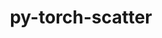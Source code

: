 ---
title: "py-torch-scatter"
layout: cache
categories: [package, develop]
meta: {"versions": ["2.1.2"], "compilers": ["apple-clang@=15.0.0", "gcc@=11.4.0"], "oss": ["ubuntu22.04", "ventura"], "platforms": ["darwin", "linux"], "targets": ["aarch64", "x86_64_v3"], "stacks": ["ml-darwin-aarch64-mps", "ml-linux-x86_64-cpu", "ml-linux-x86_64-cuda", "root"], "num_specs": 44, "num_specs_by_stack": {"ml-darwin-aarch64-mps": 11, "root": 44, "ml-linux-x86_64-cuda": 17, "ml-linux-x86_64-cpu": 16}}
spec_details: [{"hash": "oc5z7jnproxavcxbrko5ftulp3mc775y", "compiler": "apple-clang@=15.0.0", "versions": ["2.1.2"], "os": "ventura", "platform": "darwin", "target": "aarch64", "variants": ["build_system=python_pip"], "stacks": ["ml-darwin-aarch64-mps", "root"], "size": "-", "tarball": "https://binaries.spack.io/develop/build_cache/darwin-ventura-aarch64/apple-clang-15.0.0/py-torch-scatter-2.1.2/darwin-ventura-aarch64-apple-clang-15.0.0-py-torch-scatter-2.1.2-oc5z7jnproxavcxbrko5ftulp3mc775y.spack"}, {"hash": "lexdeubq4qvqnzfriv47lpixpe4xwkjm", "compiler": "apple-clang@=15.0.0", "versions": ["2.1.2"], "os": "ventura", "platform": "darwin", "target": "aarch64", "variants": ["build_system=python_pip"], "stacks": ["ml-darwin-aarch64-mps", "root"], "size": "-", "tarball": "https://binaries.spack.io/develop/build_cache/darwin-ventura-aarch64/apple-clang-15.0.0/py-torch-scatter-2.1.2/darwin-ventura-aarch64-apple-clang-15.0.0-py-torch-scatter-2.1.2-lexdeubq4qvqnzfriv47lpixpe4xwkjm.spack"}, {"hash": "neddlwofdcwkx3zbttnwvpmmgtsfhc7p", "compiler": "apple-clang@=15.0.0", "versions": ["2.1.2"], "os": "ventura", "platform": "darwin", "target": "aarch64", "variants": ["build_system=python_pip"], "stacks": ["ml-darwin-aarch64-mps", "root"], "size": "-", "tarball": "https://binaries.spack.io/develop/build_cache/darwin-ventura-aarch64/apple-clang-15.0.0/py-torch-scatter-2.1.2/darwin-ventura-aarch64-apple-clang-15.0.0-py-torch-scatter-2.1.2-neddlwofdcwkx3zbttnwvpmmgtsfhc7p.spack"}, {"hash": "lqa4myiqajiq6c5ghwy2pagk5ahcc3xb", "compiler": "apple-clang@=15.0.0", "versions": ["2.1.2"], "os": "ventura", "platform": "darwin", "target": "aarch64", "variants": ["build_system=python_pip"], "stacks": ["ml-darwin-aarch64-mps", "root"], "size": "-", "tarball": "https://binaries.spack.io/develop/build_cache/darwin-ventura-aarch64/apple-clang-15.0.0/py-torch-scatter-2.1.2/darwin-ventura-aarch64-apple-clang-15.0.0-py-torch-scatter-2.1.2-lqa4myiqajiq6c5ghwy2pagk5ahcc3xb.spack"}, {"hash": "4sfgvj3oihiwxycrbpic5b6bmixls6zv", "compiler": "apple-clang@=15.0.0", "versions": ["2.1.2"], "os": "ventura", "platform": "darwin", "target": "aarch64", "variants": ["build_system=python_pip"], "stacks": ["ml-darwin-aarch64-mps", "root"], "size": "-", "tarball": "https://binaries.spack.io/develop/build_cache/darwin-ventura-aarch64/apple-clang-15.0.0/py-torch-scatter-2.1.2/darwin-ventura-aarch64-apple-clang-15.0.0-py-torch-scatter-2.1.2-4sfgvj3oihiwxycrbpic5b6bmixls6zv.spack"}, {"hash": "kzz25ze33agglzdbwe2eocsgllxlp5yh", "compiler": "apple-clang@=15.0.0", "versions": ["2.1.2"], "os": "ventura", "platform": "darwin", "target": "aarch64", "variants": ["build_system=python_pip"], "stacks": ["ml-darwin-aarch64-mps", "root"], "size": "-", "tarball": "https://binaries.spack.io/develop/build_cache/darwin-ventura-aarch64/apple-clang-15.0.0/py-torch-scatter-2.1.2/darwin-ventura-aarch64-apple-clang-15.0.0-py-torch-scatter-2.1.2-kzz25ze33agglzdbwe2eocsgllxlp5yh.spack"}, {"hash": "2et7t4ehgu46uoejipg73fpfd5csrpmk", "compiler": "apple-clang@=15.0.0", "versions": ["2.1.2"], "os": "ventura", "platform": "darwin", "target": "aarch64", "variants": ["build_system=python_pip"], "stacks": ["ml-darwin-aarch64-mps", "root"], "size": "-", "tarball": "https://binaries.spack.io/develop/build_cache/darwin-ventura-aarch64/apple-clang-15.0.0/py-torch-scatter-2.1.2/darwin-ventura-aarch64-apple-clang-15.0.0-py-torch-scatter-2.1.2-2et7t4ehgu46uoejipg73fpfd5csrpmk.spack"}, {"hash": "jt6odf7vzepb6uw2b4bjgwce7pqitu2a", "compiler": "apple-clang@=15.0.0", "versions": ["2.1.2"], "os": "ventura", "platform": "darwin", "target": "aarch64", "variants": ["build_system=python_pip"], "stacks": ["ml-darwin-aarch64-mps", "root"], "size": "-", "tarball": "https://binaries.spack.io/develop/build_cache/darwin-ventura-aarch64/apple-clang-15.0.0/py-torch-scatter-2.1.2/darwin-ventura-aarch64-apple-clang-15.0.0-py-torch-scatter-2.1.2-jt6odf7vzepb6uw2b4bjgwce7pqitu2a.spack"}, {"hash": "btc7fhm4mppjd3nfiyjeqcsh4anjnhs2", "compiler": "apple-clang@=15.0.0", "versions": ["2.1.2"], "os": "ventura", "platform": "darwin", "target": "aarch64", "variants": ["build_system=python_pip"], "stacks": ["ml-darwin-aarch64-mps", "root"], "size": "-", "tarball": "https://binaries.spack.io/develop/build_cache/darwin-ventura-aarch64/apple-clang-15.0.0/py-torch-scatter-2.1.2/darwin-ventura-aarch64-apple-clang-15.0.0-py-torch-scatter-2.1.2-btc7fhm4mppjd3nfiyjeqcsh4anjnhs2.spack"}, {"hash": "53zd6imyhkg5yplrseqqvnydui5qtf2m", "compiler": "apple-clang@=15.0.0", "versions": ["2.1.2"], "os": "ventura", "platform": "darwin", "target": "aarch64", "variants": ["build_system=python_pip"], "stacks": ["ml-darwin-aarch64-mps", "root"], "size": "-", "tarball": "https://binaries.spack.io/develop/build_cache/darwin-ventura-aarch64/apple-clang-15.0.0/py-torch-scatter-2.1.2/darwin-ventura-aarch64-apple-clang-15.0.0-py-torch-scatter-2.1.2-53zd6imyhkg5yplrseqqvnydui5qtf2m.spack"}, {"hash": "63ekzmjkjzv55p2mvuccapggn36lhzym", "compiler": "apple-clang@=15.0.0", "versions": ["2.1.2"], "os": "ventura", "platform": "darwin", "target": "aarch64", "variants": ["build_system=python_pip"], "stacks": ["ml-darwin-aarch64-mps", "root"], "size": "-", "tarball": "https://binaries.spack.io/develop/build_cache/darwin-ventura-aarch64/apple-clang-15.0.0/py-torch-scatter-2.1.2/darwin-ventura-aarch64-apple-clang-15.0.0-py-torch-scatter-2.1.2-63ekzmjkjzv55p2mvuccapggn36lhzym.spack"}, {"hash": "vsgi37hpe6qnikscegcytuvivxfradup", "compiler": "gcc@=11.4.0", "versions": ["2.1.2"], "os": "ubuntu22.04", "platform": "linux", "target": "x86_64_v3", "variants": ["build_system=python_pip"], "stacks": ["ml-linux-x86_64-cuda", "root"], "size": "-", "tarball": "https://binaries.spack.io/develop/build_cache/linux-ubuntu22.04-x86_64_v3/gcc-11.4.0/py-torch-scatter-2.1.2/linux-ubuntu22.04-x86_64_v3-gcc-11.4.0-py-torch-scatter-2.1.2-vsgi37hpe6qnikscegcytuvivxfradup.spack"}, {"hash": "6fdsny7ijidhrch6ocjuauh65gne6pma", "compiler": "gcc@=11.4.0", "versions": ["2.1.2"], "os": "ubuntu22.04", "platform": "linux", "target": "x86_64_v3", "variants": ["build_system=python_pip"], "stacks": ["ml-linux-x86_64-cuda", "root"], "size": "-", "tarball": "https://binaries.spack.io/develop/build_cache/linux-ubuntu22.04-x86_64_v3/gcc-11.4.0/py-torch-scatter-2.1.2/linux-ubuntu22.04-x86_64_v3-gcc-11.4.0-py-torch-scatter-2.1.2-6fdsny7ijidhrch6ocjuauh65gne6pma.spack"}, {"hash": "7xfeyed5wfykrscan54jnc32zlykz3y2", "compiler": "gcc@=11.4.0", "versions": ["2.1.2"], "os": "ubuntu22.04", "platform": "linux", "target": "x86_64_v3", "variants": ["build_system=python_pip"], "stacks": ["root", "ml-linux-x86_64-cpu"], "size": "-", "tarball": "https://binaries.spack.io/develop/build_cache/linux-ubuntu22.04-x86_64_v3/gcc-11.4.0/py-torch-scatter-2.1.2/linux-ubuntu22.04-x86_64_v3-gcc-11.4.0-py-torch-scatter-2.1.2-7xfeyed5wfykrscan54jnc32zlykz3y2.spack"}, {"hash": "e3xtf5h4bopx54xuugv6kghonoylypnl", "compiler": "gcc@=11.4.0", "versions": ["2.1.2"], "os": "ubuntu22.04", "platform": "linux", "target": "x86_64_v3", "variants": ["build_system=python_pip"], "stacks": ["ml-linux-x86_64-cuda", "root"], "size": "-", "tarball": "https://binaries.spack.io/develop/build_cache/linux-ubuntu22.04-x86_64_v3/gcc-11.4.0/py-torch-scatter-2.1.2/linux-ubuntu22.04-x86_64_v3-gcc-11.4.0-py-torch-scatter-2.1.2-e3xtf5h4bopx54xuugv6kghonoylypnl.spack"}, {"hash": "i7vwsgpfq6yxizyh2skapf74acjdba3b", "compiler": "gcc@=11.4.0", "versions": ["2.1.2"], "os": "ubuntu22.04", "platform": "linux", "target": "x86_64_v3", "variants": ["build_system=python_pip"], "stacks": ["ml-linux-x86_64-cuda", "root"], "size": "-", "tarball": "https://binaries.spack.io/develop/build_cache/linux-ubuntu22.04-x86_64_v3/gcc-11.4.0/py-torch-scatter-2.1.2/linux-ubuntu22.04-x86_64_v3-gcc-11.4.0-py-torch-scatter-2.1.2-i7vwsgpfq6yxizyh2skapf74acjdba3b.spack"}, {"hash": "n2ucauq7nwfed3qe4rd4m6zknndt4d53", "compiler": "gcc@=11.4.0", "versions": ["2.1.2"], "os": "ubuntu22.04", "platform": "linux", "target": "x86_64_v3", "variants": ["build_system=python_pip"], "stacks": ["ml-linux-x86_64-cuda", "root"], "size": "-", "tarball": "https://binaries.spack.io/develop/build_cache/linux-ubuntu22.04-x86_64_v3/gcc-11.4.0/py-torch-scatter-2.1.2/linux-ubuntu22.04-x86_64_v3-gcc-11.4.0-py-torch-scatter-2.1.2-n2ucauq7nwfed3qe4rd4m6zknndt4d53.spack"}, {"hash": "gwwunvcvv7aajiclp5zxwqsr4ag3ptl2", "compiler": "gcc@=11.4.0", "versions": ["2.1.2"], "os": "ubuntu22.04", "platform": "linux", "target": "x86_64_v3", "variants": ["build_system=python_pip"], "stacks": ["ml-linux-x86_64-cuda", "root"], "size": "-", "tarball": "https://binaries.spack.io/develop/build_cache/linux-ubuntu22.04-x86_64_v3/gcc-11.4.0/py-torch-scatter-2.1.2/linux-ubuntu22.04-x86_64_v3-gcc-11.4.0-py-torch-scatter-2.1.2-gwwunvcvv7aajiclp5zxwqsr4ag3ptl2.spack"}, {"hash": "5ajx2k5d2kspjybvfd2weafibrbot2d3", "compiler": "gcc@=11.4.0", "versions": ["2.1.2"], "os": "ubuntu22.04", "platform": "linux", "target": "x86_64_v3", "variants": ["build_system=python_pip"], "stacks": ["root", "ml-linux-x86_64-cpu"], "size": "-", "tarball": "https://binaries.spack.io/develop/build_cache/linux-ubuntu22.04-x86_64_v3/gcc-11.4.0/py-torch-scatter-2.1.2/linux-ubuntu22.04-x86_64_v3-gcc-11.4.0-py-torch-scatter-2.1.2-5ajx2k5d2kspjybvfd2weafibrbot2d3.spack"}, {"hash": "kv7oqfaegabm2554hqq7is7dgfi2yyrv", "compiler": "gcc@=11.4.0", "versions": ["2.1.2"], "os": "ubuntu22.04", "platform": "linux", "target": "x86_64_v3", "variants": ["build_system=python_pip"], "stacks": ["root", "ml-linux-x86_64-cpu"], "size": "-", "tarball": "https://binaries.spack.io/develop/build_cache/linux-ubuntu22.04-x86_64_v3/gcc-11.4.0/py-torch-scatter-2.1.2/linux-ubuntu22.04-x86_64_v3-gcc-11.4.0-py-torch-scatter-2.1.2-kv7oqfaegabm2554hqq7is7dgfi2yyrv.spack"}, {"hash": "3botj5hrw7r5wy6jiketyxzamfo3k3cv", "compiler": "gcc@=11.4.0", "versions": ["2.1.2"], "os": "ubuntu22.04", "platform": "linux", "target": "x86_64_v3", "variants": ["build_system=python_pip"], "stacks": ["root", "ml-linux-x86_64-cpu"], "size": "-", "tarball": "https://binaries.spack.io/develop/build_cache/linux-ubuntu22.04-x86_64_v3/gcc-11.4.0/py-torch-scatter-2.1.2/linux-ubuntu22.04-x86_64_v3-gcc-11.4.0-py-torch-scatter-2.1.2-3botj5hrw7r5wy6jiketyxzamfo3k3cv.spack"}, {"hash": "nnob7dmdajdkl64zb7ohdrq4fldhop4a", "compiler": "gcc@=11.4.0", "versions": ["2.1.2"], "os": "ubuntu22.04", "platform": "linux", "target": "x86_64_v3", "variants": ["build_system=python_pip"], "stacks": ["ml-linux-x86_64-cuda", "root"], "size": "-", "tarball": "https://binaries.spack.io/develop/build_cache/linux-ubuntu22.04-x86_64_v3/gcc-11.4.0/py-torch-scatter-2.1.2/linux-ubuntu22.04-x86_64_v3-gcc-11.4.0-py-torch-scatter-2.1.2-nnob7dmdajdkl64zb7ohdrq4fldhop4a.spack"}, {"hash": "3raiaqhiknd5dv3yekxjtbavihecdeg4", "compiler": "gcc@=11.4.0", "versions": ["2.1.2"], "os": "ubuntu22.04", "platform": "linux", "target": "x86_64_v3", "variants": ["build_system=python_pip"], "stacks": ["root", "ml-linux-x86_64-cpu"], "size": "-", "tarball": "https://binaries.spack.io/develop/build_cache/linux-ubuntu22.04-x86_64_v3/gcc-11.4.0/py-torch-scatter-2.1.2/linux-ubuntu22.04-x86_64_v3-gcc-11.4.0-py-torch-scatter-2.1.2-3raiaqhiknd5dv3yekxjtbavihecdeg4.spack"}, {"hash": "jsdjvew46jlo7z2x3xsj2aoyzbdj3ic6", "compiler": "gcc@=11.4.0", "versions": ["2.1.2"], "os": "ubuntu22.04", "platform": "linux", "target": "x86_64_v3", "variants": ["build_system=python_pip"], "stacks": ["ml-linux-x86_64-cuda", "root"], "size": "-", "tarball": "https://binaries.spack.io/develop/build_cache/linux-ubuntu22.04-x86_64_v3/gcc-11.4.0/py-torch-scatter-2.1.2/linux-ubuntu22.04-x86_64_v3-gcc-11.4.0-py-torch-scatter-2.1.2-jsdjvew46jlo7z2x3xsj2aoyzbdj3ic6.spack"}, {"hash": "ovsz4x6yzakenaipcopgyakonk27qc7r", "compiler": "gcc@=11.4.0", "versions": ["2.1.2"], "os": "ubuntu22.04", "platform": "linux", "target": "x86_64_v3", "variants": ["build_system=python_pip"], "stacks": ["ml-linux-x86_64-cuda", "root"], "size": "-", "tarball": "https://binaries.spack.io/develop/build_cache/linux-ubuntu22.04-x86_64_v3/gcc-11.4.0/py-torch-scatter-2.1.2/linux-ubuntu22.04-x86_64_v3-gcc-11.4.0-py-torch-scatter-2.1.2-ovsz4x6yzakenaipcopgyakonk27qc7r.spack"}, {"hash": "4hcbpi57bawz7qy5j6ucerg3r4tr6px6", "compiler": "gcc@=11.4.0", "versions": ["2.1.2"], "os": "ubuntu22.04", "platform": "linux", "target": "x86_64_v3", "variants": ["build_system=python_pip"], "stacks": ["root", "ml-linux-x86_64-cpu"], "size": "-", "tarball": "https://binaries.spack.io/develop/build_cache/linux-ubuntu22.04-x86_64_v3/gcc-11.4.0/py-torch-scatter-2.1.2/linux-ubuntu22.04-x86_64_v3-gcc-11.4.0-py-torch-scatter-2.1.2-4hcbpi57bawz7qy5j6ucerg3r4tr6px6.spack"}, {"hash": "oygo5jerdq66v2a5ebbtgyuxezdr4s5g", "compiler": "gcc@=11.4.0", "versions": ["2.1.2"], "os": "ubuntu22.04", "platform": "linux", "target": "x86_64_v3", "variants": ["build_system=python_pip"], "stacks": ["ml-linux-x86_64-cuda", "root"], "size": "-", "tarball": "https://binaries.spack.io/develop/build_cache/linux-ubuntu22.04-x86_64_v3/gcc-11.4.0/py-torch-scatter-2.1.2/linux-ubuntu22.04-x86_64_v3-gcc-11.4.0-py-torch-scatter-2.1.2-oygo5jerdq66v2a5ebbtgyuxezdr4s5g.spack"}, {"hash": "5u7ohvgdcbnpulxswqwd76pv3vnx34sq", "compiler": "gcc@=11.4.0", "versions": ["2.1.2"], "os": "ubuntu22.04", "platform": "linux", "target": "x86_64_v3", "variants": ["build_system=python_pip"], "stacks": ["root", "ml-linux-x86_64-cpu"], "size": "-", "tarball": "https://binaries.spack.io/develop/build_cache/linux-ubuntu22.04-x86_64_v3/gcc-11.4.0/py-torch-scatter-2.1.2/linux-ubuntu22.04-x86_64_v3-gcc-11.4.0-py-torch-scatter-2.1.2-5u7ohvgdcbnpulxswqwd76pv3vnx34sq.spack"}, {"hash": "ifca2orc6gxvn7m64p4ogu6bj73bfu7a", "compiler": "gcc@=11.4.0", "versions": ["2.1.2"], "os": "ubuntu22.04", "platform": "linux", "target": "x86_64_v3", "variants": ["build_system=python_pip"], "stacks": ["ml-linux-x86_64-cuda", "root"], "size": "-", "tarball": "https://binaries.spack.io/develop/build_cache/linux-ubuntu22.04-x86_64_v3/gcc-11.4.0/py-torch-scatter-2.1.2/linux-ubuntu22.04-x86_64_v3-gcc-11.4.0-py-torch-scatter-2.1.2-ifca2orc6gxvn7m64p4ogu6bj73bfu7a.spack"}, {"hash": "737qkxtt3bnhqnd7rvv6fgklob7xcfdr", "compiler": "gcc@=11.4.0", "versions": ["2.1.2"], "os": "ubuntu22.04", "platform": "linux", "target": "x86_64_v3", "variants": ["build_system=python_pip"], "stacks": ["root", "ml-linux-x86_64-cpu"], "size": "-", "tarball": "https://binaries.spack.io/develop/build_cache/linux-ubuntu22.04-x86_64_v3/gcc-11.4.0/py-torch-scatter-2.1.2/linux-ubuntu22.04-x86_64_v3-gcc-11.4.0-py-torch-scatter-2.1.2-737qkxtt3bnhqnd7rvv6fgklob7xcfdr.spack"}, {"hash": "jaxlecn4s3jh6hpilr7pfc4s4z7maawr", "compiler": "gcc@=11.4.0", "versions": ["2.1.2"], "os": "ubuntu22.04", "platform": "linux", "target": "x86_64_v3", "variants": ["build_system=python_pip"], "stacks": ["root", "ml-linux-x86_64-cpu"], "size": "-", "tarball": "https://binaries.spack.io/develop/build_cache/linux-ubuntu22.04-x86_64_v3/gcc-11.4.0/py-torch-scatter-2.1.2/linux-ubuntu22.04-x86_64_v3-gcc-11.4.0-py-torch-scatter-2.1.2-jaxlecn4s3jh6hpilr7pfc4s4z7maawr.spack"}, {"hash": "4x7vnzgqwsoanxhmkmjej3yv53hd6zv4", "compiler": "gcc@=11.4.0", "versions": ["2.1.2"], "os": "ubuntu22.04", "platform": "linux", "target": "x86_64_v3", "variants": ["build_system=python_pip"], "stacks": ["ml-linux-x86_64-cuda", "root"], "size": "-", "tarball": "https://binaries.spack.io/develop/build_cache/linux-ubuntu22.04-x86_64_v3/gcc-11.4.0/py-torch-scatter-2.1.2/linux-ubuntu22.04-x86_64_v3-gcc-11.4.0-py-torch-scatter-2.1.2-4x7vnzgqwsoanxhmkmjej3yv53hd6zv4.spack"}, {"hash": "nkkgfsoi4r3rvg3pch3figi2pyrbnwuc", "compiler": "gcc@=11.4.0", "versions": ["2.1.2"], "os": "ubuntu22.04", "platform": "linux", "target": "x86_64_v3", "variants": ["build_system=python_pip"], "stacks": ["ml-linux-x86_64-cuda", "root"], "size": "-", "tarball": "https://binaries.spack.io/develop/build_cache/linux-ubuntu22.04-x86_64_v3/gcc-11.4.0/py-torch-scatter-2.1.2/linux-ubuntu22.04-x86_64_v3-gcc-11.4.0-py-torch-scatter-2.1.2-nkkgfsoi4r3rvg3pch3figi2pyrbnwuc.spack"}, {"hash": "bvpvef3wy6rbolau6kz2qu4u63qknhd2", "compiler": "gcc@=11.4.0", "versions": ["2.1.2"], "os": "ubuntu22.04", "platform": "linux", "target": "x86_64_v3", "variants": ["build_system=python_pip"], "stacks": ["root", "ml-linux-x86_64-cpu"], "size": "-", "tarball": "https://binaries.spack.io/develop/build_cache/linux-ubuntu22.04-x86_64_v3/gcc-11.4.0/py-torch-scatter-2.1.2/linux-ubuntu22.04-x86_64_v3-gcc-11.4.0-py-torch-scatter-2.1.2-bvpvef3wy6rbolau6kz2qu4u63qknhd2.spack"}, {"hash": "u6rrl5b5vy3q5ejxrbutdd6hmkdshye4", "compiler": "gcc@=11.4.0", "versions": ["2.1.2"], "os": "ubuntu22.04", "platform": "linux", "target": "x86_64_v3", "variants": ["build_system=python_pip"], "stacks": ["root", "ml-linux-x86_64-cpu"], "size": "-", "tarball": "https://binaries.spack.io/develop/build_cache/linux-ubuntu22.04-x86_64_v3/gcc-11.4.0/py-torch-scatter-2.1.2/linux-ubuntu22.04-x86_64_v3-gcc-11.4.0-py-torch-scatter-2.1.2-u6rrl5b5vy3q5ejxrbutdd6hmkdshye4.spack"}, {"hash": "tyws5cfzpyizcr2xcjqys6ls7oi3wkic", "compiler": "gcc@=11.4.0", "versions": ["2.1.2"], "os": "ubuntu22.04", "platform": "linux", "target": "x86_64_v3", "variants": ["build_system=python_pip"], "stacks": ["root", "ml-linux-x86_64-cpu"], "size": "-", "tarball": "https://binaries.spack.io/develop/build_cache/linux-ubuntu22.04-x86_64_v3/gcc-11.4.0/py-torch-scatter-2.1.2/linux-ubuntu22.04-x86_64_v3-gcc-11.4.0-py-torch-scatter-2.1.2-tyws5cfzpyizcr2xcjqys6ls7oi3wkic.spack"}, {"hash": "v5nh574dfg2gthyflievtfdx7uzxzajh", "compiler": "gcc@=11.4.0", "versions": ["2.1.2"], "os": "ubuntu22.04", "platform": "linux", "target": "x86_64_v3", "variants": ["build_system=python_pip"], "stacks": ["ml-linux-x86_64-cuda", "root"], "size": "-", "tarball": "https://binaries.spack.io/develop/build_cache/linux-ubuntu22.04-x86_64_v3/gcc-11.4.0/py-torch-scatter-2.1.2/linux-ubuntu22.04-x86_64_v3-gcc-11.4.0-py-torch-scatter-2.1.2-v5nh574dfg2gthyflievtfdx7uzxzajh.spack"}, {"hash": "vqwssqwho3uj2szf7odzzlfotypivp64", "compiler": "gcc@=11.4.0", "versions": ["2.1.2"], "os": "ubuntu22.04", "platform": "linux", "target": "x86_64_v3", "variants": ["build_system=python_pip"], "stacks": ["root", "ml-linux-x86_64-cpu"], "size": "-", "tarball": "https://binaries.spack.io/develop/build_cache/linux-ubuntu22.04-x86_64_v3/gcc-11.4.0/py-torch-scatter-2.1.2/linux-ubuntu22.04-x86_64_v3-gcc-11.4.0-py-torch-scatter-2.1.2-vqwssqwho3uj2szf7odzzlfotypivp64.spack"}, {"hash": "wkcntotv6m7jqmw6pg2q463idax6df65", "compiler": "gcc@=11.4.0", "versions": ["2.1.2"], "os": "ubuntu22.04", "platform": "linux", "target": "x86_64_v3", "variants": ["build_system=python_pip"], "stacks": ["root", "ml-linux-x86_64-cpu"], "size": "-", "tarball": "https://binaries.spack.io/develop/build_cache/linux-ubuntu22.04-x86_64_v3/gcc-11.4.0/py-torch-scatter-2.1.2/linux-ubuntu22.04-x86_64_v3-gcc-11.4.0-py-torch-scatter-2.1.2-wkcntotv6m7jqmw6pg2q463idax6df65.spack"}, {"hash": "rqgsv3zcmvdeoqz5mxa7hjiqenfvpvhb", "compiler": "gcc@=11.4.0", "versions": ["2.1.2"], "os": "ubuntu22.04", "platform": "linux", "target": "x86_64_v3", "variants": ["build_system=python_pip"], "stacks": ["ml-linux-x86_64-cuda", "root"], "size": "-", "tarball": "https://binaries.spack.io/develop/build_cache/linux-ubuntu22.04-x86_64_v3/gcc-11.4.0/py-torch-scatter-2.1.2/linux-ubuntu22.04-x86_64_v3-gcc-11.4.0-py-torch-scatter-2.1.2-rqgsv3zcmvdeoqz5mxa7hjiqenfvpvhb.spack"}, {"hash": "wt733tupgujfurvw7y7ybybpb3tzl6q6", "compiler": "gcc@=11.4.0", "versions": ["2.1.2"], "os": "ubuntu22.04", "platform": "linux", "target": "x86_64_v3", "variants": ["build_system=python_pip"], "stacks": ["root", "ml-linux-x86_64-cpu"], "size": "-", "tarball": "https://binaries.spack.io/develop/build_cache/linux-ubuntu22.04-x86_64_v3/gcc-11.4.0/py-torch-scatter-2.1.2/linux-ubuntu22.04-x86_64_v3-gcc-11.4.0-py-torch-scatter-2.1.2-wt733tupgujfurvw7y7ybybpb3tzl6q6.spack"}, {"hash": "wkwsm6ugx77i2dfeqsmvsn46sd4ut4iz", "compiler": "gcc@=11.4.0", "versions": ["2.1.2"], "os": "ubuntu22.04", "platform": "linux", "target": "x86_64_v3", "variants": ["build_system=python_pip"], "stacks": ["ml-linux-x86_64-cuda", "root"], "size": "-", "tarball": "https://binaries.spack.io/develop/build_cache/linux-ubuntu22.04-x86_64_v3/gcc-11.4.0/py-torch-scatter-2.1.2/linux-ubuntu22.04-x86_64_v3-gcc-11.4.0-py-torch-scatter-2.1.2-wkwsm6ugx77i2dfeqsmvsn46sd4ut4iz.spack"}, {"hash": "qi2e46hletblueq4pg7ceajvgaho356n", "compiler": "gcc@=11.4.0", "versions": ["2.1.2"], "os": "ubuntu22.04", "platform": "linux", "target": "x86_64_v3", "variants": ["build_system=python_pip"], "stacks": ["ml-linux-x86_64-cuda", "root"], "size": "-", "tarball": "https://binaries.spack.io/develop/build_cache/linux-ubuntu22.04-x86_64_v3/gcc-11.4.0/py-torch-scatter-2.1.2/linux-ubuntu22.04-x86_64_v3-gcc-11.4.0-py-torch-scatter-2.1.2-qi2e46hletblueq4pg7ceajvgaho356n.spack"}, {"hash": "z66hnvdue7jeyih6vbxzywmgih7whxqc", "compiler": "gcc@=11.4.0", "versions": ["2.1.2"], "os": "ubuntu22.04", "platform": "linux", "target": "x86_64_v3", "variants": ["build_system=python_pip"], "stacks": ["root", "ml-linux-x86_64-cpu"], "size": "-", "tarball": "https://binaries.spack.io/develop/build_cache/linux-ubuntu22.04-x86_64_v3/gcc-11.4.0/py-torch-scatter-2.1.2/linux-ubuntu22.04-x86_64_v3-gcc-11.4.0-py-torch-scatter-2.1.2-z66hnvdue7jeyih6vbxzywmgih7whxqc.spack"}]
---